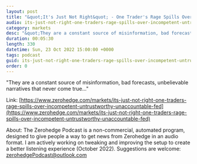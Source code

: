 ```yaml
---
layout: post
title: "&quot;It's Just Not Right&quot; - One Trader's Rage Spills Over At &quot;Incompetent, Untrustworthy, Unaccountable&quot; Fed"
audio: its-just-not-right-one-traders-rage-spills-over-incompetent-untrustworthy-unaccountable-fed-0
category: markets
desc: "&quot;They are a constant source of misinformation, bad forecasts, unbelievable narratives that never come true...&quot;"
duration: 00:05:30
length: 330
datetime: Sun, 23 Oct 2022 15:00:00 +0000
tags: podcast
guid: its-just-not-right-one-traders-rage-spills-over-incompetent-untrustworthy-unaccountable-fed-0
order: 0
---
```

&quot;They are a constant source of misinformation, bad forecasts, unbelievable narratives that never come true...&quot;

Link: [https://www.zerohedge.com/markets/its-just-not-right-one-traders-rage-spills-over-incompetent-untrustworthy-unaccountable-fed](https://www.zerohedge.com/markets/its-just-not-right-one-traders-rage-spills-over-incompetent-untrustworthy-unaccountable-fed)

About: The Zerohedge Podcast is a non-commercial, automated program, designed to give people a way to get news from Zerohedge in an audio format.  I am actively working on tweaking and improving the setup to create a better listening experience (October 2022).  Suggestions are welcome: [zerohedgePodcast@outlook.com](mailto:zerohedgePodcast@outlook.com)